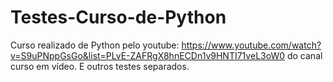 # Testes-Curso-de-Python
Curso realizado de Python pelo youtube: https://www.youtube.com/watch?v=S9uPNppGsGo&list=PLvE-ZAFRgX8hnECDn1v9HNTI71veL3oW0
do canal curso em vídeo. E outros testes separados.
